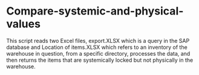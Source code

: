 # Compare-systemic-and-physical-values
This script reads two Excel files, export.XLSX which is a query in the SAP database and Location of items.XLSX which refers to an inventory of the warehouse in question, from a specific directory, processes the data, and then returns the items that are systemically locked but not physically in the warehouse.
